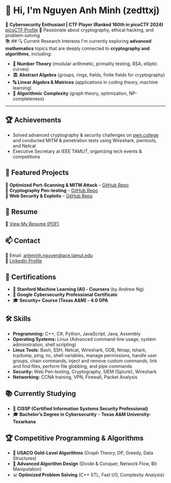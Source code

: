 # 👋 Hi, I'm Nguyen Anh Minh (zedttxj)

🚀 **Cybersecurity Enthusiast | CTF Player (Ranked 160th in picoCTF 2024)** [picoCTF Profile](https://play.picoctf.org/users/zedttxj)
🔐 Passionate about cryptography, ethical hacking, and problem-solving  
📚 ## 🔍 Current Research Interests
I'm currently exploring **advanced mathematics** topics that are deeply connected to **cryptography and algorithms**, including:  

- 🔢 **Number Theory** (modular arithmetic, primality testing, RSA, elliptic curves)  
- 🏛 **Abstract Algebra** (groups, rings, fields, finite fields for cryptography)  
- 🔠 **Linear Algebra & Matrices** (applications in coding theory, machine learning)  
- 🧠 **Algorithmic Complexity** (graph theory, optimization, NP-completeness)

---

## 🏆 Achievements
- Solved advanced cryptography & security challenges on [pwn.college](https://pwn.college/hacker/1o1) and conducted MITM & penetration tests using Wireshark, pwntools, and Netcat
- Executive Secretary at IEEE TAMUT, organizing tech events & competitions

## 📂 Featured Projects
🔹 **Optimized Port-Scanning & MITM Attack** – [GitHub Repo](#)  
🔹 **Cryptography Pen-testing** – [GitHub Repo](#)  
🔹 **Web Security & Exploits** – [GitHub Repo](#)  

## 📄 Resume
📄 [View My Resume (PDF)](https://github.com/zedttxj/zedttxj/raw/main/CV.pdf)  

## 📫 Contact
📧 Email: [anhminh.nguyen@ace.tamut.edu](mailto:anhminh.nguyen@ace.tamut.edu)  
🔗 [LinkedIn Profile](https://www.linkedin.com/in/anh-minh-nguyen-b750342ba/)

## 📜 Certifications
- 🤖 **Stanford Machine Learning (AI) - Coursera** (by Andrew Ng)  
- 🔐 **Google Cybersecurity Professional Certificate**  
- 🎓 **Security+ Course (Texas A&M) - 4.0 GPA**

## 🛠️ Skills
- **Programming:** C++, C#, Python, JavaScript, Java, Assembly
- **Operating Systems:** Linux (Advanced command-line usage, system administration, shell scripting)
- **Linux Tools:** Bash, SSH, Netcat, Wireshark, GDB, Nmap, tshark, tcpdump, ping, nc, shell variables, manage permissions, handle user groups, chain commands, inject and remove custom commands, link and find files, perform file globbing, and pipe commands
- **Security:** Web Pen-testing, Cryptography, SIEM (Splunk), Wireshark
- **Networking:** CCNA training, VPN, Firewall, Packet Analysis

## 📚 Currently Studying
- 📖 **CISSP (Certified Information Systems Security Professional)**
- 🎓 **Bachelor’s Degree in Cybersecurity** – **Texas A&M University-Texarkana**

## 🏆 Competitive Programming & Algorithms
- 🥇 **USACO Gold-Level Algorithms** (Graph Theory, DP, Greedy, Data Structures)  
- 🔢 **Advanced Algorithm Design** (Divide & Conquer, Network Flow, Bit Manipulation)  
- 📊 **Optimized Problem Solving** (C++ STL, Fast I/O, Complexity Analysis)  
